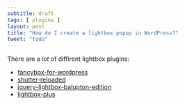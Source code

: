 ```yaml
---
subtitle: draft
tags: [ plugins ]
layout: post
title: "How do I create a lightbox popup in WordPress?"
tweet: "todo"
---
```


There are a _lot_ of diffirent lightbox plugins:

- [fancybox-for-wordpress][wordpress]
- [shutter-reloaded][wordpress 2]
- [jquery-lightbox-balupton-edition][wordpress 3]
- [lightbox-plus][wordpress 4]

[wordpress]: https://wordpress.org/extend/plugins/fancybox-for-wordpress/
[wordpress 2]: https://wordpress.org/extend/plugins/shutter-reloaded/
[wordpress 3]: https://wordpress.org/extend/plugins/jquery-lightbox-balupton-edition/
[wordpress 4]: https://wordpress.org/extend/plugins/lightbox-plus/
